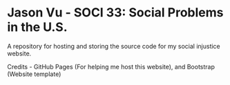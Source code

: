 # Jason Vu - SOCI 33: Social Problems in the U.S.

A repository for hosting and storing the source code for my social injustice website. 

Credits - GitHub Pages (For helping me host this website), and Bootstrap (Website template)
